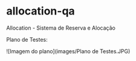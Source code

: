# allocation-qa
Allocation - Sistema de Reserva e Alocação​

Plano de Testes:

![Imagem do plano](images/Plano de Testes.JPG)
